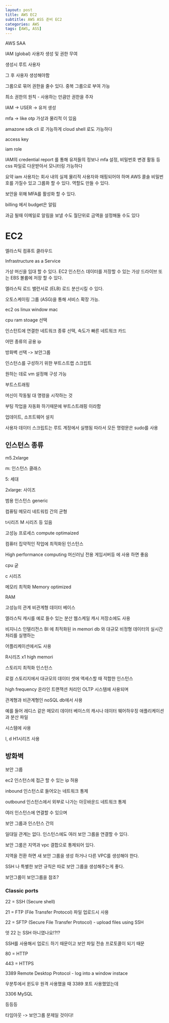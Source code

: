 ```yaml
---
layout: post
title: AWS EC2
subtitle: AWS ASS 준비 EC2
categories: AWS
tags: [AWS, ASS]
---
```


AWS SAA

IAM (global)
사용자 생성 및 권한 무여

생성시 루트 사용자

그 후 사용자 생성해야함

그룹으로 묶어 권한을 줄수 있다.
중복 그룹으로 부여 가능

최소 권한의 원칙 - 사용하는 만큼만 권한을 주자

IAM -> USER -> 유저 생성

mfa -> like otp
가상과 물리적 이 있음

amazone sdk
cli 로 가능하게 cloud shell 로도 가능하다

access key

iam role

IAM의 credential report 를 통해 유저들의 정보나 mfa 설정, 비밀번호 변경
활동 등 css 파일로 다운받아서 모니터링 가능하다

요약 iam 사용자는 회사 내의 실제 물리적 사용자와 매핑되어야 하며
AWS 콜솔 비밀번호를 가질수 있고
그룹화 할 수 있다. 역할도 만들 수 있다.

보안을 위해 MFA를 활성화 할 수 있다.

billing 에서 budget은 알림

과금 될때 이메일로 알림을 보낼 수도
월단위로 금액을 설정해둘 수도 있다

# EC2

엘라스틱 컴퓨트 클라우드

Infrastructure as a Service

가상 머신을 임대 할 수 있다. EC2 인스턴스
데이터를 저장할 수 있는 가상 드라이브 또는 EBS 볼륨에 저장 할 수 있다.

엘라스틱 로드 밸런서로 (ELB) 로드 분산시킬 수 있다.

오토스케이링 그룹 (ASG)을 통해 서비스 확장 가능.

ec2 os linux window mac

cpu ram stoage 선택

인스턴트에 연결한 네트워크 종류 선택, 속도가 빠른 네트워크 카드

어떤 종류의 공용 ip

방화벽 선택 -> 보안그룹

인스턴스를 구성하기 위한 부트스트랩 스크립트

원하는 데로 vm 설정해 구성 가능

부트스트래핑

머신이 작동될 대 명령을 시작하는 것

부팅 작업을 자동화 하기때문에 부트스트래핑 이라함

업데이트, 소프트웨어 설치

사용자 데이터 스크립트는 루트 계정에서 실행됨
따라서 모든 명령문은 sudo를 사용

## 인스턴스 종류

m5.2xlarge

m: 인스턴스 클래스

5: 세대

2xlarge: 사이즈

범용 인스턴스 generic

컴퓨팅 메모리 네트워킹 간의 균형

t시리즈 M 시리즈 등 있음

고성능 프로세스 compute optimaized

컴퓨터 집약적인 작업에 최적화된 인스턴스

High performance computing 머신러닝 전용 게임서버등 에 사용 하면 좋음

cpu 굳

c 시리즈

메모리 최적화 Memory optimized

RAM

고성능의 관계 비관계형 데이터 베이스

엘라스틱 캐시를 예로 들수 있는 분산 웹스케일 캐시 저장소에도 사용

비지니스 인텔리전스 BI 에 최적화된 in memori db 와 대규모 비정형 데이터의 실시간 처리를 실행하는

어플리케이션에서도 사용

R시리즈 x1 high memori

스토리지 최적화 인스턴스

로컬 스토리지에서 대규모의 데이터 셋에 액세스할 때 적합한 인스턴스

high frequency 온라인 트랜잭션 처리인 OLTP 시스템에 사용되며

관계형과 비관계형인 noSQL db에서 사용

예를 들어 레디스 같은 메모리 데이터 베이스의 캐시나 데이터 웨어하우징 애플리케이션과 분산 파일

시스템에 사용

I, d H1시리즈 사용

## 방화벽

보안 그룹

ec2 인스턴스에 접근 할 수 있는 ip 허용

inbound 인스턴스로 들어오는 네트워크 통제

outbound 인스턴스에서 외부로 나가는 아웃바운드 네트워크 통제

여러 인스턴스에 연결할 수 있으며

보안 그룹과 인스턴스 간의

일대일 관계는 없다. 인스턴스에도 여러 보안 그룹을 연결할 수 있다.

보안 그룸은 지역과 vpc 결합으로 통제되어 있다.

지역을 전환 하면 새 보안 그룹을 생성 하거나 다른 VPC를 생성해야 한다.

SSH 나 특별한 보안 규칙은 따로 보안 그룹을 생성해주는게 좋다.

보안그룹이 보안그룹을 참조?

### Classic ports

22 = SSH (Secure shell)

21 = FTP (File Transfer Protocol) 파일 업로드시 사용

22 = SFTP (Secure File Transfer Protocol) - upload files using SSH

엇 22 는 SSH 아니였나요!?!?

SSH를 사용해서 업로드 하기 때문이고 보안 파일 전송 프로토콜이 되기 때문

80 = HTTP

443 = HTTPS

3389 Remote Desktop Protocol - log into a window instace

우분투에서 윈도우 원격 사용했을 때 3389 포트 사용했었는데

3306 MySQL

등등등

타임아웃 -> 보안그룹 문제일 것이다!
